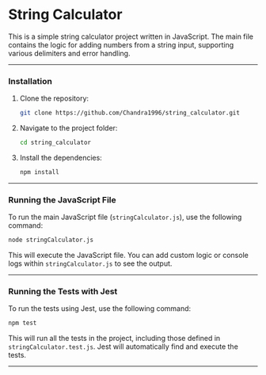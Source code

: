 
# String Calculator

This is a simple string calculator project written in JavaScript. The main file contains the logic for adding numbers from a string input, supporting various delimiters and error handling.

---

### **Installation**

1. Clone the repository:
   ```bash
   git clone https://github.com/Chandra1996/string_calculator.git
   ```

2. Navigate to the project folder:
   ```bash
   cd string_calculator
   ```

3. Install the dependencies:
   ```bash
   npm install
   ```

---

### **Running the JavaScript File**

To run the main JavaScript file (`stringCalculator.js`), use the following command:

```bash
node stringCalculator.js
```

This will execute the JavaScript file. You can add custom logic or console logs within `stringCalculator.js` to see the output.

---

### **Running the Tests with Jest**

To run the tests using Jest, use the following command:

```bash
npm test
```

This will run all the tests in the project, including those defined in `stringCalculator.test.js`. Jest will automatically find and execute the tests.

---
